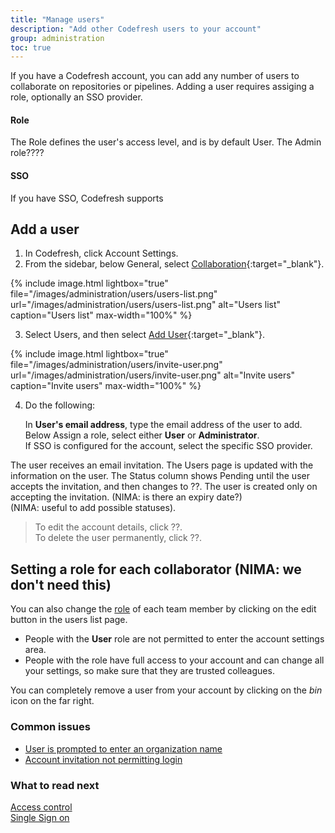 ```yaml
---
title: "Manage users"
description: "Add other Codefresh users to your account"
group: administration
toc: true
---
```


If you have a Codefresh account, you can add any number of users to collaborate on repositories or pipelines. Adding a user requires assiging a role, optionally an SSO provider.

#### Role
The Role defines the user's access level, and is by default User. The Admin role????

#### SSO
If you have SSO, Codefresh supports 

## Add a user

1. In Codefresh, click Account Settings.
2. From the sidebar, below General, select [Collaboration](https://g.codefresh.io/2.0/account-settings/users){:target="\_blank"}.

{% include
image.html
lightbox="true"
file="/images/administration/users/users-list.png"
url="/images/administration/users/users-list.png"
alt="Users list"
caption="Users list"
max-width="100%"
%}

3. Select Users, and then select [Add User](https://g.codefresh.io/2.0/account-settings/users?drawer=add-user){:target="\_blank"}.

{% include 
	image.html 
	lightbox="true" 
	file="/images/administration/users/invite-user.png" 
	url="/images/administration/users/invite-user.png" 
	alt="Invite users" 
	caption="Invite users"
    max-width="100%" 
%}


4. Do the following:  

   In **User's email address**, type the email address of the user to add.  
   Below Assign a role, select either  **User** or **Administrator**.  
   If SSO is configured for the account, select the specific SSO provider. 

The user receives an email invitation. The Users page is updated with the information on the user. 
The Status column shows Pending until the user accepts the invitation, and then changes to ??. The user is created only on accepting the invitation. (NIMA: is there an expiry date?)  
 (NIMA: useful to add possible statuses).
>To edit the account details, click ??.  
 To delete the user permanently, click ??.

## Setting a role for each collaborator (NIMA: we don't need this)
You can also change the [role]({{site.baseurl}}/docs/administration/access-control/#users-and-administrators) of each team member by clicking on the edit button in the users list page.

* People with the **User** role are not permitted to enter the account settings area.
* People with the  role have full access to your account and can change all your settings, so make sure that they are trusted colleagues.

You can completely remove a user from your account by clicking on the *bin* icon on the far right.

### Common issues

* [User is prompted to enter an organization name](https://support.codefresh.io/hc/en-us/articles/360020177959-User-is-prompted-to-enter-an-organization-name)
* [Account invitation not permitting login](https://support.codefresh.io/hc/en-us/articles/360015251000-Account-invitation-not-permitting-login)

### What to read next
[Access control]({{site.baseurl}}/docs/administration/access-control/)  
[Single Sign on]({{site.baseurl}}/docs/administration/single-sign-on/)


